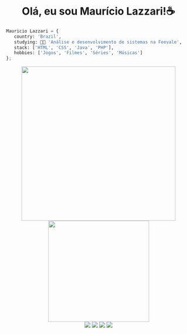 <img min-width="300px" max-width="300px" width="300px" align="right">

 <h1 align = "center"/>  Olá, eu sou Maurício Lazzari!☕️</h1>
 
  ```python
  Mauricio Lazzari = {
     country: 'Brazil',
     studying: 👨‍🎓 'Análise e desenvolvimento de sistemas na Feevale',
     stack: ['HTML', 'CSS', 'Java', 'PHP'],    
     hobbies: ['Jogos', 'Filmes', 'Séries', 'Músicas']
 };
 ```


<div align="center">
<img width="420px" src="https://github-readme-stats.vercel.app/api?username=MauricioLazzari&show_icons=true&theme=react&hide=contribs,issues">
<img width="275px" src="https://github-readme-stats.vercel.app/api/top-langs/?username=MauricioLazzari&layout=compact&theme=react&hide=html">
</a>
</div>

<div align="center">
  <a href="https://instagram.com/mauriciolazz" target="_blank"><img src="https://img.shields.io/badge/-Instagram-%23E4405F?style=for-the-badge&logo=instagram&logoColor=white" target="_blank"></a>
 <a href="https://discord.gg/wagxzStdcR" target="_blank"><img src="https://img.shields.io/badge/Discord-7289DA?style=for-the-badge&logo=discord&logoColor=white" target="_blank"></a> 
  <a href = "mailto:mauricio.j.lazzari@gmail.com"><img src="https://img.shields.io/badge/-Gmail-%23333?style=for-the-badge&logo=gmail&logoColor=white" target="_blank"></a>
  <a href="https://www.linkedin.com/in/mauricio-lazzari-2b63a912b" target="_blank"><img src="https://img.shields.io/badge/-LinkedIn-%230077B5?style=for-the-badge&logo=linkedin&logoColor=white" target="_blank"></a> 
</div>
  
